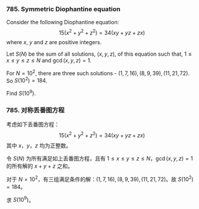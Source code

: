 ### 785. Symmetric Diophantine equation

Consider the following Diophantine equation:
$$15  (x^2 + y^2 + z^2) = 34  (xy + yz + zx)$$
where $x$, $y$ and $z$ are positive integers.

Let $S(N)$ be the sum of all solutions, $(x,y,z)$, of this equation such that, $1 \le x \le y \le z \le N$ and $\gcd(x, y, z) = 1$.

For $N = 10^2$, there are three such solutions - $(1, 7, 16), (8, 9, 39), (11, 21, 72)$. So $S(10^2) = 184$.

Find $S(10^9)$.

### 785. 对称丢番图方程

考虑如下丢番图方程：
$$15  (x^2 + y^2 + z^2) = 34  (xy + yz + zx)$$
其中 $x$，$y$，$z$ 均为正整数。

令 $S(N)$ 为所有满足如上丢番图方程，且有 $1 \le x \le y \le z \le N$，$\gcd(x, y, z) = 1$ 的所有解的 $x+y+z$ 之和。

对于 $N = 10^2$，有三组满足条件的解：$(1, 7, 16), (8, 9, 39), (11, 21, 72)$。故 $S(10^2) = 184$。

求 $S(10^9)$。